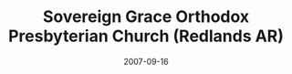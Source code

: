 ---
date: &id001 2007-09-16
end_date: null
location:
  address: The Village at Redlands, 305 Mountain View Cir.
  city: Redlands
  state: AR
minister:
- end: 2007-09-16
  name: Robert Herrmann
  start: 2001-01-01
  type: Organizing Pastor
- end: 2015-01-01
  name: Robert Herrmann
  start: 2007-01-01
  type: Pastor
ministers:
- Robert Herrmann
- Robert Herrmann
name: Sovereign Grace Orthodox Presbyterian Church
names:
- end: 2007-09-16
  name: Sovereign Grace Orthodox Presbyterian Chapel
  start: 1995-06-30
- end: 2002-01-01
  name: Grace Orthodox Presbyterian Chapel
  start: 1995-01-01
- end: null
  name: Sovereign Grace Orthodox Presbyterian Church
  start: 2007-09-16
origination_date: *id001
raw_data: "AR    Redlands\nSovereign Grace Orthodox Presbyterian Chapel  (June 30,\
  \ 1995\u2013September 16, 2007)\n(called Grace Orthodox Presbyterian Chapel, 1995\u2013\
  2002)\n(moved from Moreno Valley in 2007)\nSovereign Grace Orthodox Presbyterian\
  \ Church  (September 16, 2007\u2013 )\nThe Village at Redlands, 305 Mountain View\
  \ Cir.\nOrg. Pastor: Robert Herrmann, 2001\u20137\nPastor: Robert Herrmann, 2007\u2013\
  15"
received_from: null
states:
- AR
status:
  active: true
  end_date: null
  reason: null
  received_from: null
  withdrawal_to: null
title: Sovereign Grace Orthodox Presbyterian Church (Redlands AR)
year_established:
- 2007

---